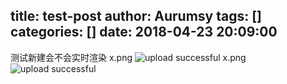 title: test-post
author: Aurumsy
tags: []
categories: []
date: 2018-04-23 20:09:00
---
测试新建会不会实时渲染
x.png
![upload successful](/images/pasted-0.png)
x.png
![upload successful](/Users/freeyiyi1993/Desktop/Aurumsy/images/pasted-1.png)